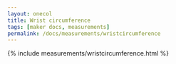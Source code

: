 ```yaml
---
layout: onecol
title: Wrist circumference
tags: [maker docs, measurements]
permalink: /docs/measurements/wristcircumference
---
```

{% include measurements/wristcircumference.html %}
